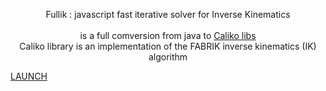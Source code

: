 <p align="center">Fullik : javascript fast iterative solver for Inverse Kinematics<br><br>
is a full comversion from java to <a href="https://github.com/FedUni/caliko">Caliko libs</a><br>
Caliko library is an implementation of the FABRIK inverse kinematics (IK) algorithm<br>

<a href="http://lo-th.github.io/fullik/">LAUNCH</a><br></p>
